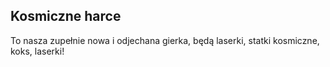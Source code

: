 ## Kosmiczne harce
To nasza zupełnie nowa i odjechana gierka, będą laserki, statki kosmiczne, koks, laserki!
